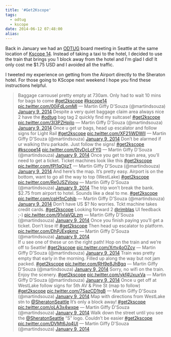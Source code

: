 ```yaml
---
title: '#Get2Kscope'
tags:
  - odtug
  - kscope
date: 2014-06-12 07:48:00
alias:
---
```


Back in January we had an [ODTUG](http://odtug.com/) board meeting in Seattle at the same location of [Kscope 14](http://www.kscope14.com/). Instead of taking a taxi to the hotel, I decided to use the train that brings you 1 block away from the hotel and I'm glad I did! It only cost me $1.75 USD and I avoided all the traffic.

I tweeted my experience on getting from the Airport directly to the Sheraton hotel. For those going to KScope next weekend I hope you find these instructions helpful.
> Baggage carrousel pretty empty at 730am. Only had to wait 10 mins for bags to come [#get2kscope](https://twitter.com/search?q=%23get2kscope&amp;src=hash) [#kscope14](https://twitter.com/search?q=%23kscope14&amp;src=hash) [pic.twitter.com/00iFdLomMI](http://t.co/00iFdLomMI)
> — Martin Giffy D'Souza (@martindsouza) [January 9, 2014](https://twitter.com/martindsouza/statuses/421346248558256128)<script async="" charset="utf-8" src="//platform.twitter.com/widgets.js"></script>
> Despite a very quiet baggage claim area always nice 2 have the [#odtug](https://twitter.com/search?q=%23odtug&amp;src=hash) bag tag 2 quickly find my suitcase! [#get2kscope](https://twitter.com/search?q=%23get2kscope&amp;src=hash) [pic.twitter.com/3I3PZHpjIo](http://t.co/3I3PZHpjIo)
> — Martin Giffy D'Souza (@martindsouza) [January 9, 2014](https://twitter.com/martindsouza/statuses/421346944582045696)<script async="" charset="utf-8" src="//platform.twitter.com/widgets.js"></script>
> Once u get ur bags, head up escalator and follow signs for Light Rail [#get2kscope](https://twitter.com/search?q=%23get2kscope&amp;src=hash) [pic.twitter.com/XF21iWDWlI](http://t.co/XF21iWDWlI)
> — Martin Giffy D'Souza (@martindsouza) [January 9, 2014](https://twitter.com/martindsouza/statuses/421347600210489344)<script async="" charset="utf-8" src="//platform.twitter.com/widgets.js"></script>
> Don’t be alarmed if ur walking thru parkade. Just follow the signs! [#get2kscope](https://twitter.com/search?q=%23get2kscope&amp;src=hash) [#kscope14](https://twitter.com/search?q=%23kscope14&amp;src=hash) [pic.twitter.com/0tvDcLcFY0](http://t.co/0tvDcLcFY0)
> — Martin Giffy D'Souza (@martindsouza) [January 9, 2014](https://twitter.com/martindsouza/statuses/421347990171680768)<script async="" charset="utf-8" src="//platform.twitter.com/widgets.js"></script>
> Once you get to train area, you’ll need to get a ticket. Ticket machines look like this [#get2kscope](https://twitter.com/search?q=%23get2kscope&amp;src=hash) [pic.twitter.com/fPl1qOjizT](http://t.co/fPl1qOjizT)
> — Martin Giffy D'Souza (@martindsouza) [January 9, 2014](https://twitter.com/martindsouza/statuses/421349188715040768)<script async="" charset="utf-8" src="//platform.twitter.com/widgets.js"></script>
> And here’s the map. It’s pretty easy. Airport is on the bottom, want to go all the way to top (WestLake) [#get2kscope](https://twitter.com/search?q=%23get2kscope&amp;src=hash) [pic.twitter.com/Re0JSZVoou](http://t.co/Re0JSZVoou)
> — Martin Giffy D'Souza (@martindsouza) [January 9, 2014](https://twitter.com/martindsouza/statuses/421349519935025152)<script async="" charset="utf-8" src="//platform.twitter.com/widgets.js"></script>
> The trip won’t break the bank. $2.75 from airport to hotel. Sounds like a deal to me. [#get2kscope](https://twitter.com/search?q=%23get2kscope&amp;src=hash) [pic.twitter.com/cpH1nCohjb](http://t.co/cpH1nCohjb)
> — Martin Giffy D'Souza (@martindsouza) [January 9, 2014](https://twitter.com/martindsouza/statuses/421349896080211968)<script async="" charset="utf-8" src="//platform.twitter.com/widgets.js"></script>
> Don’t have US $? No worries. Tckt machine takes credit cards. [#get2kscope](https://twitter.com/search?q=%23get2kscope&amp;src=hash) Looking forward 2 [@rimblas](https://twitter.com/rimblas) UI feedback ;-) [pic.twitter.com/91vlaVQLzm](http://t.co/91vlaVQLzm)
> — Martin Giffy D'Souza (@martindsouza) [January 9, 2014](https://twitter.com/martindsouza/statuses/421350640883757056)<script async="" charset="utf-8" src="//platform.twitter.com/widgets.js"></script>
> Once you finish paying you’ll get a ticket. Don’t lose it! [#get2kscope](https://twitter.com/search?q=%23get2kscope&amp;src=hash) Then head up escalator to platform. [pic.twitter.com/DhPJExgkmz](http://t.co/DhPJExgkmz)
> — Martin Giffy D'Souza (@martindsouza) [January 9, 2014](https://twitter.com/martindsouza/statuses/421351382474436608)<script async="" charset="utf-8" src="//platform.twitter.com/widgets.js"></script>  
> If u see one of these ur on the right path! Hop on the train and we’re off to Seattle! [#get2kscope](https://twitter.com/search?q=%23get2kscope&amp;src=hash) [pic.twitter.com/Xrty4oOZcy](http://t.co/Xrty4oOZcy)
> — Martin Giffy D'Souza (@martindsouza) [January 9, 2014](https://twitter.com/martindsouza/statuses/421351766987255808)<script async="" charset="utf-8" src="//platform.twitter.com/widgets.js"></script>
> Train was pretty empty that early in the morning. Filled up along the way but not jam packed. [#get2kscope](https://twitter.com/search?q=%23get2kscope&amp;src=hash) [pic.twitter.com/RH9e8JhBgq](http://t.co/RH9e8JhBgq)
> — Martin Giffy D'Souza (@martindsouza) [January 9, 2014](https://twitter.com/martindsouza/statuses/421352024811134976)<script async="" charset="utf-8" src="//platform.twitter.com/widgets.js"></script>
> Sorry, no wifi on the train. Enjoy the scenery. [#get2kscope](https://twitter.com/search?q=%23get2kscope&amp;src=hash) [pic.twitter.com/ykf4UxuxVa](http://t.co/ykf4UxuxVa)
> — Martin Giffy D'Souza (@martindsouza) [January 9, 2014](https://twitter.com/martindsouza/statuses/421352419318960128)<script async="" charset="utf-8" src="//platform.twitter.com/widgets.js"></script>
> Once u get off at WestLake follow signs for 5th AV &amp; Pine St (map to follow) [#get2kscope](https://twitter.com/search?q=%23get2kscope&amp;src=hash) [pic.twitter.com/7SazCD1tgB](http://t.co/7SazCD1tgB)
> — Martin Giffy D'Souza (@martindsouza) [January 9, 2014](https://twitter.com/martindsouza/statuses/421353410151985153)<script async="" charset="utf-8" src="//platform.twitter.com/widgets.js"></script>
> Map with directions from WestLake stn to [@SheratonSeattle](https://twitter.com/SheratonSeattle) It’s only a block away! [#get2kscope](https://twitter.com/search?q=%23get2kscope&amp;src=hash) [pic.twitter.com/oLA3x4wxpe](http://t.co/oLA3x4wxpe)
> — Martin Giffy D'Souza (@martindsouza) [January 9, 2014](https://twitter.com/martindsouza/statuses/421353713203019776)<script async="" charset="utf-8" src="//platform.twitter.com/widgets.js"></script>
> Walk down the street until you see the [@SheratonSeattle](https://twitter.com/SheratonSeattle) “S” logo. Couldn’t be easier [#get2kscope](https://twitter.com/search?q=%23get2kscope&amp;src=hash) [pic.twitter.com/DVMt6Jq4UI](http://t.co/DVMt6Jq4UI)
> — Martin Giffy D'Souza (@martindsouza) [January 9, 2014](https://twitter.com/martindsouza/statuses/421353912600256512)<script async="" charset="utf-8" src="//platform.twitter.com/widgets.js"></script>
